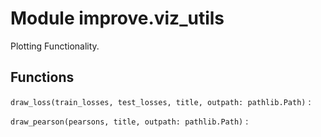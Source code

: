 Module improve.viz_utils
========================
Plotting Functionality.

Functions
---------

    
`draw_loss(train_losses, test_losses, title, outpath: pathlib.Path)`
:   

    
`draw_pearson(pearsons, title, outpath: pathlib.Path)`
: